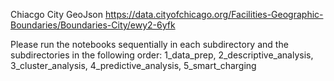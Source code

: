 Chiacgo City GeoJson
https://data.cityofchicago.org/Facilities-Geographic-Boundaries/Boundaries-City/ewy2-6yfk

Please run the notebooks sequentially in each subdirectory and the subdirectories in the following order: 1_data_prep, 2_descriptive_analysis, 3_cluster_analysis, 4_predictive_analysis, 5_smart_charging